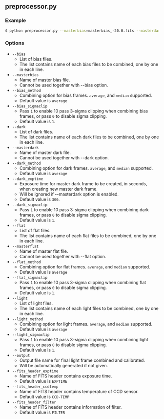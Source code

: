 ## preprocessor.py
### Example
```sh
$ python preprocessor.py --masterbias=masterbias_-20.0.fits --masterdark=masterdark_300.0_-20.0.fits --masterflat=masterflat_L_-20.0.fits --light=light.list
```
### Options
* ```--bias```
  * List of bias files.
  * The list contains name of each bias files to be combined, one by one in each line.
* ```--masterbias```
  * Name of master bias file.
  * Cannot be used together with --bias option.
* ```--bias_method```
  * Combining option for bias frames. ```average```, and ```median``` supported.
  * Default value is ```average```
* ```--bias_sigmaclip```
  * Pass ```1``` to enable 10 pass 3-sigma clipping when combining bias frames, or pass ```0``` to disable sigma clipping.
  * Default value is ```1```.
* ```--dark```
  * List of dark files.
  * The list contains name of each dark files to be combined, one by one in each line.
* ```--masterdark```
  * Name of master dark file.
  * Cannot be used together with --dark option.
* ```--dark_method```
  * Combining option for dark frames. ```average```, and ```median``` supported.
  * Default value is ```average```
* ```--dark_exptime```
  * Exposure time for master dark frame to be created, in seconds, when creating new master dark frame.
  * Will be ignored if --masterdark option is enabled.
  * Default value is ```300```.
* ```--dark_sigmaclip```
  * Pass ```1``` to enable 10 pass 3-sigma clipping when combining dark frames, or pass ```0``` to disable sigma clipping.
  * Default value is ```1```.
* ```--flat```
  * List of flat files.
  * The list contains name of each flat files to be combined, one by one in each line.
* ```--masterflat```
  * Name of master flat file.
  * Cannot be used together with --flat option.
* ```--flat_method```
  * Combining option for flat frames. ```average```, and ```median``` supported.
  * Default value is ```average```
* ```--flat_sigmaclip```
  * Pass ```1``` to enable 10 pass 3-sigma clipping when combining flat frames, or pass ```0``` to disable sigma clipping.
  * Default value is ```1```.
* ```--light```
  * List of light files.
  * The list contains name of each light files to be combined, one by one in each line.
* ```--light_method```
  * Combining option for light frames. ```average```, and ```median``` supported.
  * Default value is ```average```
* ```--light_sigmaclip```
  * Pass ```1``` to enable 10 pass 3-sigma clipping when combining light frames, or pass ```0``` to disable sigma clipping.
  * Default value is ```1```.
* ```--output```
  * Output file name for final light frame combined and calibrated.
  * Will be automatically generated if not given.
* ```--fits_header_exptime```
  * Name of FITS header contains exposure time.
  * Default value is ```EXPTIME```
* ```--fits_header_ccdtemp```
  * Name of FITS header contains temperature of CCD sensor.
  * Default value is ```CCD-TEMP```
* ```--fits_header_filter```
  * Name of FITS header contains information of filter.
  * Default value is ```FILTER```